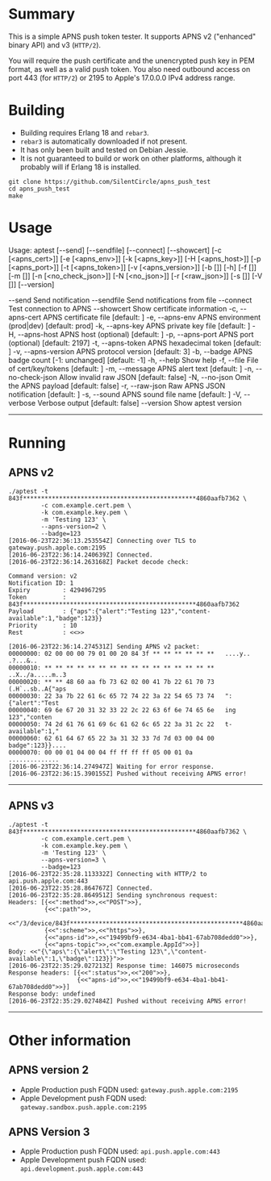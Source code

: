 # Summary

This is a simple APNS push token tester. It supports APNS v2 ("enhanced" binary
API) and v3 (`HTTP/2`).

You will require the push certificate and the unencrypted push key in PEM
format, as well as a valid push token.  You also need outbound access on port
443 (for `HTTP/2`) or 2195 to Apple's 17.0.0.0 IPv4 address range.

# Building

* Building requires Erlang 18 and `rebar3`.
* `rebar3` is automatically downloaded if not present.
* It has only been built and tested on Debian Jessie.
* It is not guaranteed to build or work on other platforms, although it
  probably will if Erlang 18 is installed.

```
git clone https://github.com/SilentCircle/apns_push_test
cd apns_push_test
make
```

# Usage

Usage: aptest [--send] [--sendfile] [--connect] [--showcert]
              [-c [<apns_cert>]] [-e [<apns_env>]] [-k [<apns_key>]]
              [-H [<apns_host>]] [-p [<apns_port>]] [-t [<apns_token>]]
              [-v [<apns_version>]] [-b [<badge>]] [-h] [-f [<file>]]
              [-m [<message>]] [-n [<no_check_json>]] [-N [<no_json>]]
              [-r [<raw_json>]] [-s [<sound>]] [-V [<verbose>]]
              [--version]

  --send               Send notification
  --sendfile           Send notifications from file
  --connect            Test connection to APNS
  --showcert           Show certificate information
  -c, --apns-cert      APNS certificate file [default: ]
  -e, --apns-env       APNS environment (prod|dev) [default: prod]
  -k, --apns-key       APNS private key file [default: ]
  -H, --apns-host      APNS host (optional) [default: ]
  -p, --apns-port      APNS port (optional) [default: 2197]
  -t, --apns-token     APNS hexadecimal token [default: ]
  -v, --apns-version   APNS protocol version [default: 3]
  -b, --badge          APNS badge count [-1: unchanged] [default: -1]
  -h, --help           Show help
  -f, --file           File of cert/key/tokens [default: ]
  -m, --message        APNS alert text [default: ]
  -n, --no-check-json  Allow invalid raw JSON [default: false]
  -N, --no-json        Omit the APNS payload [default: false]
  -r, --raw-json       Raw APNS JSON notification [default: ]
  -s, --sound          APNS sound file name [default: ]
  -V, --verbose        Verbose output [default: false]
  --version            Show aptest version


---

# Running

## APNS v2

    ./aptest -t 843f************************************************4860aafb7362 \
             -c com.example.cert.pem \
             -k com.example.key.pem \
             -m 'Testing 123' \
             --apns-version=2 \
             --badge=123
    [2016-06-23T22:36:13.253554Z] Connecting over TLS to gateway.push.apple.com:2195
    [2016-06-23T22:36:14.240639Z] Connected.
    [2016-06-23T22:36:14.263168Z] Packet decode check:

    Command version: v2
    Notification ID: 1
    Expiry         : 4294967295
    Token          : 843f************************************************4860aafb7362
    Payload        : {"aps":{"alert":"Testing 123","content-available":1,"badge":123}}
    Priority       : 10
    Rest           : <<>>

    [2016-06-23T22:36:14.274531Z] Sending APNS v2 packet:
    00000000: 02 00 00 00 79 01 00 20 84 3f ** ** ** ** ** **   ....y.. .?...&..
    00000010: ** ** ** ** ** ** ** ** ** ** ** ** ** ** ** **   ..X../a.....m..3
    00000020: ** ** 48 60 aa fb 73 62 02 00 41 7b 22 61 70 73   (.H`..sb..A{"aps
    00000030: 22 3a 7b 22 61 6c 65 72 74 22 3a 22 54 65 73 74   ":{"alert":"Test
    00000040: 69 6e 67 20 31 32 33 22 2c 22 63 6f 6e 74 65 6e   ing 123","conten
    00000050: 74 2d 61 76 61 69 6c 61 62 6c 65 22 3a 31 2c 22   t-available":1,"
    00000060: 62 61 64 67 65 22 3a 31 32 33 7d 7d 03 00 04 00   badge":123}}....
    00000070: 00 00 01 04 00 04 ff ff ff ff 05 00 01 0a         ..............
    [2016-06-23T22:36:14.274947Z] Waiting for error response.
    [2016-06-23T22:36:15.390155Z] Pushed without receiving APNS error!


---

## APNS v3

    ./aptest -t 843f************************************************4860aafb7362 \
             -c com.example.cert.pem \
             -k com.example.key.pem \
             -m 'Testing 123' \
             --apns-version=3 \
             --badge=123
    [2016-06-23T22:35:28.113332Z] Connecting with HTTP/2 to api.push.apple.com:443
    [2016-06-23T22:35:28.864767Z] Connected.
    [2016-06-23T22:35:28.864951Z] Sending synchronous request:
    Headers: [{<<":method">>,<<"POST">>},
              {<<":path">>,
               <<"/3/device/843f************************************************4860aafb7362">>},
              {<<":scheme">>,<<"https">>},
              {<<"apns-id">>,<<"19499bf9-e634-4ba1-bb41-67ab708dedd0">>},
              {<<"apns-topic">>,<<"com.example.AppId">>}]
    Body: <<"{\"aps\":{\"alert\":\"Testing 123\",\"content-available\":1,\"badge\":123}}">>
    [2016-06-23T22:35:29.027213Z] Response time: 146075 microseconds
    Response headers: [{<<":status">>,<<"200">>},
                       {<<"apns-id">>,<<"19499bf9-e634-4ba1-bb41-67ab708dedd0">>}]
    Response body: undefined
    [2016-06-23T22:35:29.027484Z] Pushed without receiving APNS error!

---

# Other information

## APNS version 2

* Apple Production push FQDN used: `gateway.push.apple.com:2195`
* Apple Development push FQDN used: `gateway.sandbox.push.apple.com:2195`

## APNS Version 3

* Apple Production push FQDN used: `api.push.apple.com:443`
* Apple Development push FQDN used: `api.development.push.apple.com:443`

